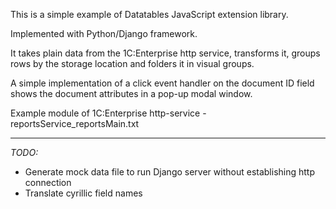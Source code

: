 This is a simple example of Datatables JavaScript extension library.

Implemented with Python/Django framework.

It takes plain data from the 1C:Enterprise http service, transforms it, groups rows
by the storage location and folders it in visual groups. 

A simple implementation of a click event handler on the document ID field shows 
the document attributes in a pop-up modal window.

Example module of 1C:Enterprise http-service - reportsService_reportsMain.txt

***

_TODO:_
- Generate mock data file to run Django server without establishing http connection
- Translate cyrillic field names
